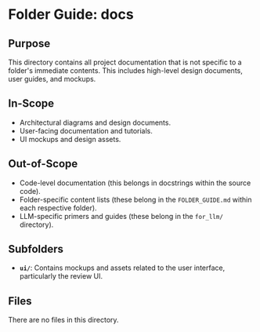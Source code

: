 # Folder Guide: docs

## Purpose

This directory contains all project documentation that is not specific to a folder's immediate contents. This includes high-level design documents, user guides, and mockups.

## In-Scope

- Architectural diagrams and design documents.
- User-facing documentation and tutorials.
- UI mockups and design assets.

## Out-of-Scope

- Code-level documentation (this belongs in docstrings within the source code).
- Folder-specific content lists (these belong in the `FOLDER_GUIDE.md` within each respective folder).
- LLM-specific primers and guides (these belong in the `for_llm/` directory).

## Subfolders

- **`ui/`**: Contains mockups and assets related to the user interface, particularly the review UI.

## Files

There are no files in this directory. 
